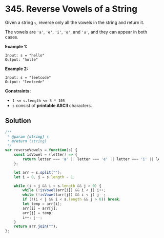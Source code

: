 # 345. Reverse Vowels of a String

Given a string `s`, reverse only all the vowels in the string and return it.

The vowels are `'a'`, `'e'`, `'i'`, `'o'`, and `'u'`, and they can appear in both cases.

 

**Example 1:**

```
Input: s = "hello"
Output: "holle"
```

**Example 2:**

```
Input: s = "leetcode"
Output: "leotcede"
```

 

**Constraints:**

- `1 <= s.length <= 3 * 105`
- `s` consist of **printable ASCII** characters.

## Solution

```js
/**
 * @param {string} s
 * @return {string}
 */
var reverseVowels = function(s) {
    const isVowel = (letter) => {
        return letter === 'a' || letter === 'e' || letter === 'i' || letter === 'o' || letter === 'u' || letter === 'A' || letter === 'E' || letter === 'I' || letter === 'O' || letter === 'U';
    };

    let arr = s.split("");
    let i = 0, j = s.length - 1;

    while (i < j && i < s.length && j > 0) {
        while (!isVowel(arr[i]) && i < j) i++;
        while (!isVowel(arr[j]) && i < j) j--;
        if (!(i < j && i < s.length && j > 0)) break;
        let temp = arr[i];
        arr[i] = arr[j];
        arr[j] = temp;
        i++; j--;
    }
    return arr.join("");
};
```

